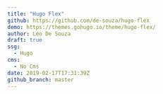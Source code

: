 ```yaml
---
title: "Hugo Flex"
github: https://github.com/de-souza/hugo-flex
demo: https://themes.gohugo.io/theme/hugo-flex/
author: Léo De Souza
draft: true
ssg:
  - Hugo
cms:
  - No Cms
date: 2019-02-17T17:31:39Z
github_branch: master
---
```

